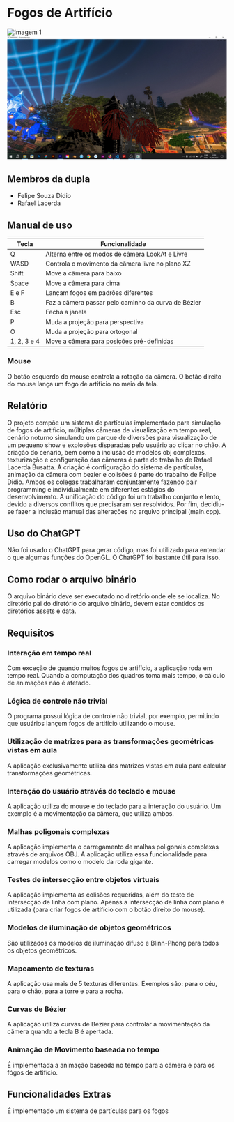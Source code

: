 # Fogos de Artifício

![Imagem 1](https://github.com/ofelipedidio/fcg-trabalho-final/blob/ambient-master-merge/image1.png?raw=true)
![Imagem 2](https://github.com/ofelipedidio/fcg-trabalho-final/blob/ambient-master-merge/image2.png?raw=true)


## Membros da dupla

- Felipe Souza Didio
- Rafael Lacerda

## Manual de uso

Tecla | Funcionalidade
----- | ------
Q | Alterna entre os modos de câmera LookAt e Livre
WASD | Controla o movimento da câmera livre no plano XZ
Shift | Move a câmera para baixo
Space | Move a câmera para cima
E e F | Lançam fogos em padrões diferentes
B | Faz a câmera passar pelo caminho da curva de Bézier
Esc | Fecha a janela
P | Muda a projeção para perspectiva
O | Muda a projeção para ortogonal
1, 2, 3 e 4 | Move a câmera para posições pré-definidas

### Mouse

O botão esquerdo do mouse controla a rotação da câmera. O botão direito do mouse lança um fogo de artifício no meio da tela.

## Relatório

O projeto compõe um sistema de partículas implementado para simulação de fogos de artifício, múltiplas câmeras de visualização em tempo real, cenário noturno simulando um parque de diversões para visualização de um pequeno show e explosões disparadas pelo usuário ao clicar no chão. A criação do cenário, bem como a inclusão de modelos obj complexos, texturização e configuração das câmeras é parte do trabalho de Rafael Lacerda Busatta. A criação é configuração do sistema de partículas, animação da câmera com bezier e colisões é parte do trabalho de Felipe Didio. Ambos os colegas trabalharam conjuntamente fazendo pair programming e individualmente em diferentes estágios do desenvolvimento. A unificação do código foi um trabalho conjunto e lento, devido a diversos conflitos que precisaram ser resolvidos. Por fim, decidiu-se fazer a inclusão manual das alterações no arquivo principal (main.cpp).

## Uso do ChatGPT

Não foi usado o ChatGPT para gerar código, mas foi utilizado para entendar o que algumas funções do OpenGL. O ChatGPT foi bastante útil para isso.

## Como rodar o arquivo binário

O arquivo binário deve ser executado no diretório onde ele se localiza. No diretório pai do diretório do arquivo binário, devem estar contidos os diretórios assets e data.

## Requisitos

### Interação em tempo real

Com exceção de quando muitos fogos de artifício, a aplicação roda em tempo real. Quando a computação dos quadros toma mais tempo, o cálculo de animações não é afetado.

### Lógica de controle não trivial

O programa possui lógica de controle não trivial, por exemplo, permitindo que usuários lançem fogos de artifício utilizando o mouse.

### Utilização de matrizes para as transformações geométricas vistas em aula

A aplicação exclusivamente utiliza das matrizes vistas em aula para calcular transformações geométricas.

### Interação do usuário através do teclado e mouse

A aplicação utiliza do mouse e do teclado para a interação do usuário. Um exemplo é a movimentação da câmera, que utiliza ambos.

### Malhas poligonais complexas

A aplicação implementa o carregamento de malhas poligonais complexas através de arquivos OBJ. A aplicação utiliza essa funcionalidade para carregar modelos como o modelo da roda gigante.

### Testes de intersecção entre objetos virtuais

A aplicação implementa as colisões requeridas, além do teste de intersecção de linha com plano. Apenas a intersecção de linha com plano é utilizada (para criar fogos de artifício com o botão direito do mouse).

### Modelos de iluminação de objetos geométricos

São utilizados os modelos de iluminação difuso e Blinn-Phong para todos os objetos geométricos.

### Mapeamento de texturas

A aplicação usa mais de 5 texturas diferentes. Exemplos são: para o céu, para o chão, para a torre e para a rocha.

### Curvas de Bézier

A aplicação utiliza curvas de Bézier para controlar a movimentação da câmera quando a tecla B é apertada.

### Animação de Movimento baseada no tempo

É implementada a animação baseada no tempo para a câmera e para os fógos de artifício.

## Funcionalidades Extras

É implementado um sistema de partículas para os fogos


